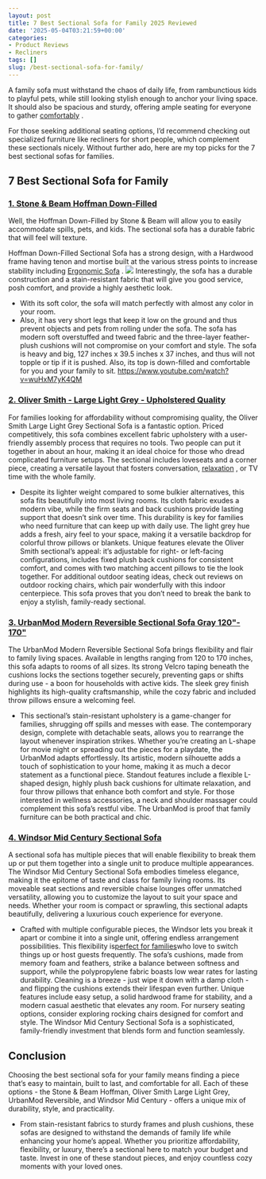 ```yaml
---
layout: post
title: 7 Best Sectional Sofa for Family 2025 Reviewed
date: '2025-05-04T03:21:59+00:00'
categories:
- Product Reviews
- Recliners
tags: []
slug: /best-sectional-sofa-for-family/
---
```


A family sofa must withstand the chaos of daily life, from rambunctious kids to playful pets, while still looking stylish enough to anchor your living space. It should also be spacious and sturdy, offering ample seating for everyone to gather
[comfortably](https://pestpolicy.com/best-recliners-for-short-people/)
.

For those seeking additional seating options, I’d recommend checking out specialized furniture like recliners for short people, which complement these sectionals nicely. Without further ado, here are my top picks for the 7 best sectional sofas for families.
## 7 Best Sectional Sofa for Family
### [1. Stone & Beam Hoffman Down-Filled](https://www.amazon.com/dp/B071FMSYNH/?tag=p-policy-20)
Well, the Hoffman Down-Filled by Stone & Beam will allow you to easily accommodate spills, pets, and kids. The sectional sofa has a durable fabric that will feel will texture.

Hoffman Down-Filled Sectional Sofa has a strong design, with a Hardwood frame having tenon and mortise built at the various stress points to increase stability including
[Ergonomic Sofa](https://pestpolicy.com/best-ergonomic-sofa/)
.
![](/assets/img/03/Best-Sectional-Sofa-for-Family-300x169.jpg)
Interestingly, the sofa has a durable construction and a stain-resistant fabric that will give you good service, posh comfort, and provide a highly aesthetic look.
- With its soft color, the sofa will match perfectly with almost any color in your room.
- Also, it has very short legs that keep it low on the ground and thus prevent objects and pets from rolling under the sofa.
The sofa has modern soft overstuffed and tweed fabric and the three-layer feather-plush cushions will not compromise on your comfort and style.
The sofa is heavy and big, 127 inches x 39.5 inches x 37 inches, and thus will not topple or tip if it is pushed. Also, its top is down-filled and comfortable for you and your family to sit.
https://www.youtube.com/watch?v=wuHxM7yK4QM
### [2. Oliver Smith - Large Light Grey - Upholstered Quality](https://www.amazon.com/dp/B01N3D4UHS/?tag=p-policy-20)
For families looking for affordability without compromising quality, the Oliver Smith Large Light Grey Sectional Sofa is a fantastic option. Priced competitively, this sofa combines excellent fabric upholstery with a user-friendly assembly process that requires no tools.
Two people can put it together in about an hour, making it an ideal choice for those who dread complicated furniture setups. The sectional includes loveseats and a corner piece, creating a versatile layout that fosters conversation,
[relaxation](https://pestpolicy.com/best-reclining-sectional-sofas/)
, or TV time with the whole family.
- Despite its lighter weight compared to some bulkier alternatives, this sofa fits beautifully into most living rooms. Its cloth fabric exudes a modern vibe, while the firm seats and back cushions provide lasting support that doesn’t sink over time.
This durability is key for families who need furniture that can keep up with daily use. The light grey hue adds a fresh, airy feel to your space, making it a versatile backdrop for colorful throw pillows or blankets.
Unique features elevate the Oliver Smith sectional’s appeal: it’s adjustable for right- or left-facing configurations, includes fixed plush back cushions for consistent comfort, and comes with two matching accent pillows to tie the look together.
For additional outdoor seating ideas, check out reviews on outdoor rocking chairs, which pair wonderfully with this indoor centerpiece. This sofa proves that you don’t need to break the bank to enjoy a stylish, family-ready sectional.
### [3. UrbanMod Modern Reversible Sectional Sofa Gray 120"- 170"](https://www.amazon.com/dp/B073JR1PZQ/?tag=p-policy-20)
The UrbanMod Modern Reversible Sectional Sofa brings flexibility and flair to family living spaces. Available in lengths ranging from 120 to 170 inches, this sofa adapts to rooms of all sizes. Its strong Velcro taping beneath the cushions locks the sections together securely, preventing gaps or shifts during use - a boon for households with active kids. The sleek grey finish highlights its high-quality craftsmanship, while the cozy fabric and included throw pillows ensure a welcoming feel.
- This sectional’s stain-resistant upholstery is a game-changer for families, shrugging off spills and messes with ease. The contemporary design, complete with detachable seats, allows you to rearrange the layout whenever inspiration strikes.
Whether you’re creating an L-shape for movie night or spreading out the pieces for a playdate, the UrbanMod adapts effortlessly. Its artistic, modern silhouette adds a touch of sophistication to your home, making it as much a decor statement as a functional piece.
Standout features include a flexible L-shaped design, highly plush back cushions for ultimate relaxation, and four throw pillows that enhance both comfort and style. For those interested in wellness accessories, a neck and shoulder massager could complement this sofa’s restful vibe. The UrbanMod is proof that family furniture can be both practical and chic.
### [4. Windsor Mid Century Sectional Sofa](https://www.amazon.com/dp/B075MPXNWR/?tag=p-policy-20)
A sectional sofa has multiple pieces that will enable flexibility to break them up or put them together into a single unit to produce multiple appearances.
The Windsor Mid Century Sectional Sofa embodies timeless elegance, making it the epitome of taste and class for family living rooms. Its moveable seat sections and reversible chaise lounges offer unmatched versatility, allowing you to customize the layout to suit your space and needs. Whether your room is compact or sprawling, this sectional adapts beautifully, delivering a luxurious couch experience for everyone.
- Crafted with multiple configurable pieces, the Windsor lets you break it apart or combine it into a single unit, offering endless arrangement possibilities. This flexibility is[perfect for families](https://pestpolicy.com/best-zero-gravity-massage-chairs/)who love to switch things up or host guests frequently.
The sofa’s cushions, made from memory foam and feathers, strike a balance between softness and support, while the polypropylene fabric boasts low wear rates for lasting durability. Cleaning is a breeze - just wipe it down with a damp cloth - and flipping the cushions extends their lifespan even further.
Unique features include easy setup, a solid hardwood frame for stability, and a modern casual aesthetic that elevates any room. For nursery seating options, consider exploring rocking chairs designed for comfort and style. The Windsor Mid Century Sectional Sofa is a sophisticated, family-friendly investment that blends form and function seamlessly.
## Conclusion
Choosing the best sectional sofa for your family means finding a piece that’s easy to maintain, built to last, and comfortable for all. Each of these options - the Stone & Beam Hoffman, Oliver Smith Large Light Grey, UrbanMod Reversible, and Windsor Mid Century - offers a unique mix of durability, style, and practicality.
- From stain-resistant fabrics to sturdy frames and plush cushions, these sofas are designed to withstand the demands of family life while enhancing your home’s appeal.
Whether you prioritize affordability, flexibility, or luxury, there’s a sectional here to match your budget and taste. Invest in one of these standout pieces, and enjoy countless cozy moments with your loved ones.
